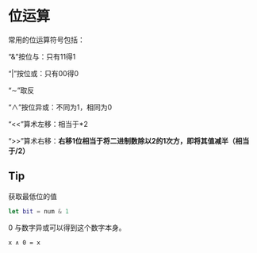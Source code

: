 # 位运算

常用的位运算符号包括：

“&”按位与：只有11得1

“|”按位或：只有00得0

“∼”取反

“∧”按位异或：不同为1，相同为0

“<<”算术左移：相当于*2

“>>”算术右移：**右移1位相当于将二进制数除以2的1次方，即将其值减半（相当于/2）**

## Tip

获取最低位的值

```swift
let bit = num & 1 
```

0 与数字异或可以得到这个数字本身。

```
x ∧ 0 = x
```


